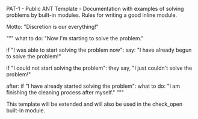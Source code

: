 PAT-1 - Public ANT Template - Documentation with examples of solving
problems by built-in modules. Rules for writing a good inline module.

Motto: "Discretion is our everything!"

"""
what to do: "Now I'm starting to solve the problem."

if "I was able to start solving the problem now":
    say: "I have already begun to solve the problem!"

if "I could not start solving the problem":
    they say, "I just couldn't solve the problem!"

after:
    if "I have already started solving the problem":
        what to do: "I am finishing the cleaning process after myself."
"""


This template will be extended and will also be used in the check_open
built-in module.

